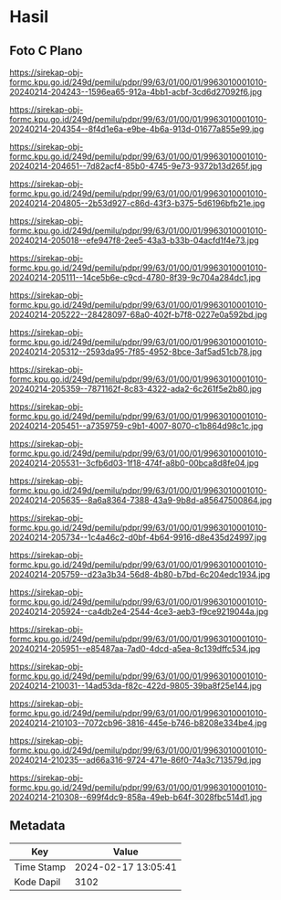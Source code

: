 # Hasil

## Foto C Plano

https://sirekap-obj-formc.kpu.go.id/249d/pemilu/pdpr/99/63/01/00/01/9963010001010-20240214-204243--1596ea65-912a-4bb1-acbf-3cd6d27092f6.jpg

https://sirekap-obj-formc.kpu.go.id/249d/pemilu/pdpr/99/63/01/00/01/9963010001010-20240214-204354--8f4d1e6a-e9be-4b6a-913d-01677a855e99.jpg

https://sirekap-obj-formc.kpu.go.id/249d/pemilu/pdpr/99/63/01/00/01/9963010001010-20240214-204651--7d82acf4-85b0-4745-9e73-9372b13d265f.jpg

https://sirekap-obj-formc.kpu.go.id/249d/pemilu/pdpr/99/63/01/00/01/9963010001010-20240214-204805--2b53d927-c86d-43f3-b375-5d6196bfb21e.jpg

https://sirekap-obj-formc.kpu.go.id/249d/pemilu/pdpr/99/63/01/00/01/9963010001010-20240214-205018--efe947f8-2ee5-43a3-b33b-04acfd1f4e73.jpg

https://sirekap-obj-formc.kpu.go.id/249d/pemilu/pdpr/99/63/01/00/01/9963010001010-20240214-205111--14ce5b6e-c9cd-4780-8f39-9c704a284dc1.jpg

https://sirekap-obj-formc.kpu.go.id/249d/pemilu/pdpr/99/63/01/00/01/9963010001010-20240214-205222--28428097-68a0-402f-b7f8-0227e0a592bd.jpg

https://sirekap-obj-formc.kpu.go.id/249d/pemilu/pdpr/99/63/01/00/01/9963010001010-20240214-205312--2593da95-7f85-4952-8bce-3af5ad51cb78.jpg

https://sirekap-obj-formc.kpu.go.id/249d/pemilu/pdpr/99/63/01/00/01/9963010001010-20240214-205359--7871162f-8c83-4322-ada2-6c261f5e2b80.jpg

https://sirekap-obj-formc.kpu.go.id/249d/pemilu/pdpr/99/63/01/00/01/9963010001010-20240214-205451--a7359759-c9b1-4007-8070-c1b864d98c1c.jpg

https://sirekap-obj-formc.kpu.go.id/249d/pemilu/pdpr/99/63/01/00/01/9963010001010-20240214-205531--3cfb6d03-1f18-474f-a8b0-00bca8d8fe04.jpg

https://sirekap-obj-formc.kpu.go.id/249d/pemilu/pdpr/99/63/01/00/01/9963010001010-20240214-205635--8a6a8364-7388-43a9-9b8d-a85647500864.jpg

https://sirekap-obj-formc.kpu.go.id/249d/pemilu/pdpr/99/63/01/00/01/9963010001010-20240214-205734--1c4a46c2-d0bf-4b64-9916-d8e435d24997.jpg

https://sirekap-obj-formc.kpu.go.id/249d/pemilu/pdpr/99/63/01/00/01/9963010001010-20240214-205759--d23a3b34-56d8-4b80-b7bd-6c204edc1934.jpg

https://sirekap-obj-formc.kpu.go.id/249d/pemilu/pdpr/99/63/01/00/01/9963010001010-20240214-205924--ca4db2e4-2544-4ce3-aeb3-f9ce9219044a.jpg

https://sirekap-obj-formc.kpu.go.id/249d/pemilu/pdpr/99/63/01/00/01/9963010001010-20240214-205951--e85487aa-7ad0-4dcd-a5ea-8c139dffc534.jpg

https://sirekap-obj-formc.kpu.go.id/249d/pemilu/pdpr/99/63/01/00/01/9963010001010-20240214-210031--14ad53da-f82c-422d-9805-39ba8f25e144.jpg

https://sirekap-obj-formc.kpu.go.id/249d/pemilu/pdpr/99/63/01/00/01/9963010001010-20240214-210103--7072cb96-3816-445e-b746-b8208e334be4.jpg

https://sirekap-obj-formc.kpu.go.id/249d/pemilu/pdpr/99/63/01/00/01/9963010001010-20240214-210235--ad66a316-9724-471e-86f0-74a3c713579d.jpg

https://sirekap-obj-formc.kpu.go.id/249d/pemilu/pdpr/99/63/01/00/01/9963010001010-20240214-210308--699f4dc9-858a-49eb-b64f-3028fbc514d1.jpg


## Metadata

| Key        | Value               |
| ---------- | ------------------- |
| Time Stamp | 2024-02-17 13:05:41 |
| Kode Dapil | 3102                |



